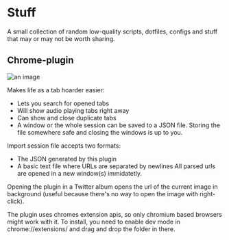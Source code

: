 # Stuff
A small collection of random low-quality scripts, dotfiles, configs and stuff that may or may not be worth sharing. 

## Chrome-plugin
![an image](https://kosshi.net/u/NRcL.gif)

Makes life as a tab hoarder easier:
- Lets you search for opened tabs
- Will show audio playing tabs right away
- Can show and close duplicate tabs
- A window or the whole session can be saved to a JSON file. Storing the file somewhere safe and closing the windows is up to you.

Import session file accepts two formats:
- The JSON generated by this plugin
- A basic text file where URLs are separated by newlines
All parsed urls are opened in a new window(s) immidatetly. 

Opening the plugin in a Twitter album opens the url of the current image in background (useful because there's no way to open the image with right-click).


The plugin uses chromes extension apis, so only chromium based browsers might work with it.
To install, you need to enable dev mode in chrome://extensions/ and drag and drop the folder in there.
